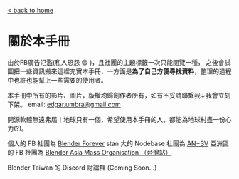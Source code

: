 [< back to home](README.md)

關於本手冊
===
由於FB廣告氾濫(私人恩怨 :smile: )，且社團的主題標籤一次只能閱覽一種，
之後會試圖把一些資訊搬來這裡充實本手冊，一方面是**為了自己方便尋找資料**，整理的過程中也許也能幫上一些需要的使用者。


本手冊中所有的影片、圖片，版權均歸創作者所有，如有不妥請聯繫我↓我會立刻下架。
email: edgar.umbra@gmail.com

開源軟體無遠弗屆！地球只有一個，希望使用本手冊的人，都能為地球村盡一份心力(?)。

個人的 FB 社團為 [Blender Forever](https://www.facebook.com/groups/472531063232756/)
stan 大的 Nodebase 社團為 [AN+SV](https://www.facebook.com/groups/327976844259432/)
亞洲區的 FB 社團為 [Blender Asia Mass Organisation （台灣站）](https://www.facebook.com/groups/211888902716351/)

Blender Taiwan 的 Discord 討論群 (Coming Soon...)
